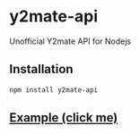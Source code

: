 # y2mate-api
 Unofficial Y2mate API for Nodejs

## Installation
```bash
npm install y2mate-api
```

## [Example (click me)](https://github.com/aiko-chan-ai/y2mate-api/tree/main/test)